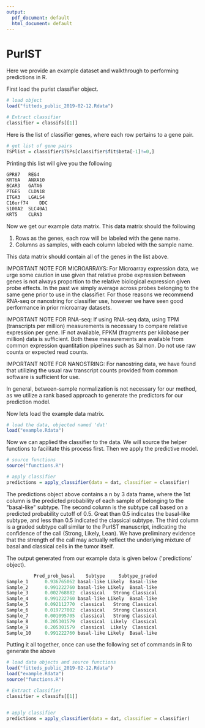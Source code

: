 ```yaml
---
output:
  pdf_document: default
  html_document: default
---
```

# PurIST

Here we provide an example dataset and walkthrough to performing predictions in R.

First load the purist classifier object.

```R
# load object
load("fitteds_public_2019-02-12.Rdata")

# Extract classifier 
classifier = classifs[[1]]
```

Here is the list of classifier genes, where each row pertains to a gene pair.  

```R
# get list of gene pairs
TSPlist = classifier$TSPs[classifier$fit$beta[-1]!=0,]

```

Printing this list will give you the following

```R
GPR87	REG4
KRT6A	ANXA10
BCAR3	GATA6
PTGES	CLDN18
ITGA3	LGALS4
C16orf74	DDC
S100A2	SLC40A1
KRT5	CLRN3
```

Now we get our example data matrix.  This data matrix should the following

1.  Rows as the genes, each row will be labeled with the gene name. 
2.  Columns as samples, with each column labeled with the sample name.  

This data matrix should contain all of the genes in the list above.  

IMPORTANT NOTE FOR MICROARRAYS:  For Microarray expression data, we urge some caution in use given that relative probe expression between genes is not always proportion to the relative biological expression given probe effects.   In the past we simply average across probes belonging to the same gene prior to use in the classifier.  For those reasons we recommend RNA-seq or nanostring for classifier use, however we have seen good performance in prior microarray datasets. 

IMPORTANT NOTE FOR RNA-seq:  If using RNA-seq data, using TPM (transcripts per million) measurements is necessary to compare relative expression per gene.  IF not available, FPKM (fragments per kilobase per million) data is sufficient.  Both these measurements are available from common expression quantitation pipelines such as Salmon. Do not use raw counts or expected read counts.  

IMPORTANT NOTE FOR NANOSTRING:  For nanostring data, we have found that utilizing the usual raw transcript counts provided from common software is sufficient for use. 

In general, between-sample normalization is not necessary for our method, as we utilize a rank based approach to generate the predictors for our prediction model.  

Now lets load the example data matrix. 

```R
# load the data, objected named 'dat'
load("example.Rdata")
```

Now we can applied the classifier to the data.  We will source the helper functions to facilitate this process first.  Then we apply the predictive model.  

```R
# source functions
source("functions.R")

# apply classifier
predictions = apply_classifier(data = dat, classifier = classifier)
```

The predictions object above contains a n by 3 data frame, where the 1st column is the predicted probability of each sample  of belonging to the "basal-like" subtype.  The second column is the subtype call based on a predicted probability cutoff of 0.5.  Great than 0.5 indicates the basal-like subtype, and less than 0.5 indicated the classical subtype.  The third column is a graded subtype call similar to the PurIST manuscript, indicating the confidence of the call (Strong, Likely, Lean).  We have preliminary evidence that the strength of the call may actually reflect the underlying mixture of basal and classical cells in the tumor itself.  

The output generated from our example data is given below ('predictions' object).  


```R
          Pred_prob_basal    Subtype     Subtype_graded
Sample_1      0.936765062 basal-like Likely  Basal-like
Sample_2      0.991222760 basal-like Likely  Basal-like
Sample_3      0.002768882  classical   Strong Classical
Sample_4      0.991222760 basal-like Likely  Basal-like
Sample_5      0.092112770  classical   Strong Classical
Sample_6      0.019727002  classical   Strong Classical
Sample_7      0.001095705  classical   Strong Classical
Sample_8      0.205301579  classical  Likely  Classical
Sample_9      0.205301579  classical  Likely  Classical
Sample_10     0.991222760 basal-like Likely  Basal-like
```

Putting it all together, once can use the following set of commands in R to generate the above

```R
# load data objects and source functions
load("fitteds_public_2019-02-12.Rdata")
load("example.Rdata")
source("functions.R")

# Extract classifier 
classifier = classifs[[1]]


# apply classifier 
predictions = apply_classifier(data = dat, classifier = classifier)
```
